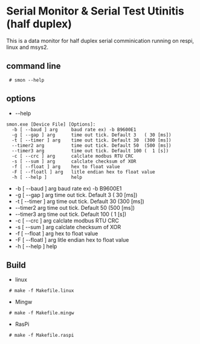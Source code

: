 # Serial Monitor & Serial Test Utinitis (half duplex)

This is a data monitor for half duplex serial comminication running on respi, linux and msys2.

## command line

~~~
 # smon --help
~~~
## options

* --help
~~~
smon.exe [Device File] [Options]:
  -b [ --baud ] arg     baud rate ex) -b B9600E1
  -g [ --gap ] arg      time out tick. Default 3   ( 30 [ms])
  -t [ --timer ] arg    time out tick. Default 30  (300 [ms])
  --timer2 arg          time out tick. Default 50  (500 [ms])
  --timer3 arg          time out tick. Default 100 (  1 [s])
  -c [ --crc ] arg      calclate modbus RTU CRC
  -s [ --sum ] arg      calclate checksum of XOR
  -f [ --float ] arg    hex to float value
  -F [ --floatl ] arg   litle endian hex to float value
  -h [ --help ]         help
~~~

* -b [ --baud ] arg     baud rate ex) -b B9600E1
* -g [ --gap ] arg      time out tick. Default 3   ( 30 [ms])
* -t [ --timer ] arg    time out tick. Default 30  (300 [ms])
* --timer2 arg          time out tick. Default 50  (500 [ms])
* --timer3 arg          time out tick. Default 100 (  1 [s])
* -c [ --crc ] arg      calclate modbus RTU CRC<br>
* -s [ --sum ] arg      calclate checksum of XOR<br>
* -f [ --float ] arg    hex to float value<br>
* -F [ --floatl ] arg   litle endian hex to float value<br>
* -h [ --help ]         help<br>

## Build

* linux
~~~
 # make -f Makefile.linux
~~~

* Mingw
~~~
 # make -f Makefile.mingw
~~~

* RasPi
~~~
 # make -f Makefile.raspi
~~~
